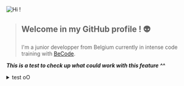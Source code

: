 ![Hi !](https://media.giphy.com/media/drwrNnpOK09dqsttOn/giphy.gif)

>
> ## Welcome in my GitHub profile ! :alien:
>
> I'm a junior developper from Belgium currently in intense code training with [BeCode](https://becode.org/).
>

___This is a test to check up what could work with this feature ^^___

<details>
  <summary>test oO</summary>

## Title

Blablabla x)

</details>

<!--
**fwauters/fwauters** is a ✨ _special_ ✨ repository because its `README.md` (this file) appears on your GitHub profile.

Here are some ideas to get you started:

- 🔭 I’m currently working on ...
- 🌱 I’m currently learning ...
- 👯 I’m looking to collaborate on ...
- 🤔 I’m looking for help with ...
- 💬 Ask me about ...
- 📫 How to reach me: ...
- 😄 Pronouns: ...
- ⚡ Fun fact: ...
-->
